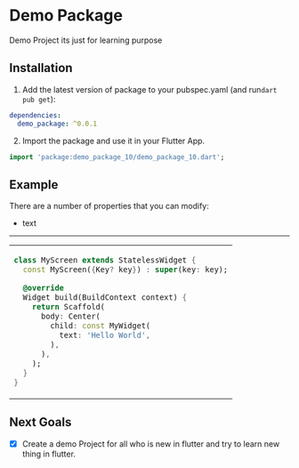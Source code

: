 # Demo Package

Demo Project its just for learning purpose

## Installation

1. Add the latest version of package to your pubspec.yaml (and run`dart pub get`):

```yaml
dependencies:
  demo_package: ^0.0.1
```

2. Import the package and use it in your Flutter App.

```dart
import 'package:demo_package_10/demo_package_10.dart';
```

## Example

There are a number of properties that you can modify:

- text

<hr>

<table>
<tr>
<td>

```dart
class MyScreen extends StatelessWidget {
  const MyScreen({Key? key}) : super(key: key);

  @override
  Widget build(BuildContext context) {
    return Scaffold(
      body: Center(
        child: const MyWidget(
          text: 'Hello World',
        ),
      ),
    );
  }
}
```

</td>
</tr>
</table>

## Next Goals

- [x] Create a demo Project for all who is new in flutter and try to learn new thing in flutter.
